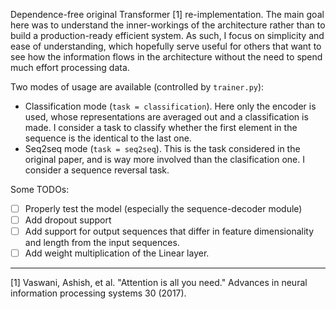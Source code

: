 
Dependence-free original Transformer [1] re-implementation. The main goal here was to understand the inner-workings of the architecture rather than to build a production-ready efficient system. As such, I focus on simplicity and ease of understanding, which hopefully serve useful for others that want to see how the information flows in the architecture without the need to spend much effort processing data. 

Two modes of usage are available (controlled by `trainer.py`):
- Classification mode (`task = classification`). Here only the encoder is used, whose representations are averaged out and a classification is made. I consider a task to classify whether the first element in the sequence is the identical to the last one. 
- Seq2seq mode (`task = seq2seq`). This is the task considered in the original paper, and is way more involved than the clasification one. I consider a sequence reversal task.   

Some TODOs:
- [ ] Properly test the model (especially the sequence-decoder module)
- [ ] Add dropout support
- [ ] Add support for output sequences that differ in feature dimensionality and length from the input sequences.
- [ ] Add weight multiplication of the Linear layer.

---

[1] Vaswani, Ashish, et al. "Attention is all you need." Advances in neural information processing systems 30 (2017).